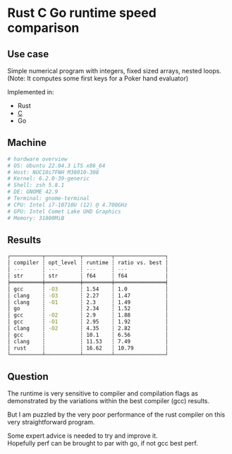 # Rust C Go runtime speed comparison

## Use case

Simple numerical program with integers, fixed sized arrays, nested loops.  
(Note: It computes some first keys for a Poker hand evaluator)  

Implemented in:

+ Rust
+ [C](./c/key-gen-face-five.c)
+ Go

## Machine

```sh
# hardware overview
# OS: Ubuntu 22.04.3 LTS x86_64 
# Host: NUC10i7FNH M38010-308 
# Kernel: 6.2.0-39-generic 
# Shell: zsh 5.8.1 
# DE: GNOME 42.9 
# Terminal: gnome-terminal 
# CPU: Intel i7-10710U (12) @ 4.700GHz 
# GPU: Intel Comet Lake UHD Graphics 
# Memory: 31800MiB  
```

## Results

```sh
┌──────────┬───────────┬─────────┬────────────────┐
│ compiler ┆ opt_level ┆ runtime ┆ ratio vs. best │
│ ---      ┆ ---       ┆ ---     ┆ ---            │
│ str      ┆ str       ┆ f64     ┆ f64            │
╞══════════╪═══════════╪═════════╪════════════════╡
│ gcc      ┆ -O3       ┆ 1.54    ┆ 1.0            │
│ clang    ┆ -O3       ┆ 2.27    ┆ 1.47           │
│ clang    ┆ -O1       ┆ 2.3     ┆ 1.49           │
│ go       ┆           ┆ 2.34    ┆ 1.52           │
│ gcc      ┆ -O2       ┆ 2.9     ┆ 1.88           │
│ gcc      ┆ -O1       ┆ 2.95    ┆ 1.92           │
│ clang    ┆ -O2       ┆ 4.35    ┆ 2.82           │
│ gcc      ┆           ┆ 10.1    ┆ 6.56           │
│ clang    ┆           ┆ 11.53   ┆ 7.49           │
│ rust     ┆           ┆ 16.62   ┆ 10.79          │
└──────────┴───────────┴─────────┴────────────────┘

```

## Question

The runtime is very sensitive to compiler and compilation flags as demonstrated by the variations within the best compiler (gcc) results.

But I am puzzled by the very poor performance of the rust compiler on this very straightforward program.

Some expert advice is needed to try and improve it.  
Hopefully perf can be brought to par with go, if not gcc best perf.
